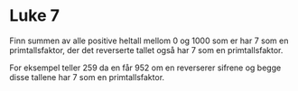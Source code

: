 # Luke 7

Finn summen av alle positive heltall mellom 0 og 1000 som er har 7 som en primtallsfaktor, der det reverserte tallet også har 7 som en primtallsfaktor.

For eksempel teller 259 da en får 952 om en reverserer sifrene og begge disse tallene har 7 som en primtallsfaktor.
